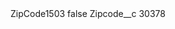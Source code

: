 <?xml version="1.0" encoding="UTF-8"?>
<CustomMetadata xmlns="http://soap.sforce.com/2006/04/metadata" xmlns:xsi="http://www.w3.org/2001/XMLSchema-instance" xmlns:xsd="http://www.w3.org/2001/XMLSchema">
    <label>ZipCode1503</label>
    <protected>false</protected>
    <values>
        <field>Zipcode__c</field>
        <value xsi:type="xsd:string">30378</value>
    </values>
</CustomMetadata>
